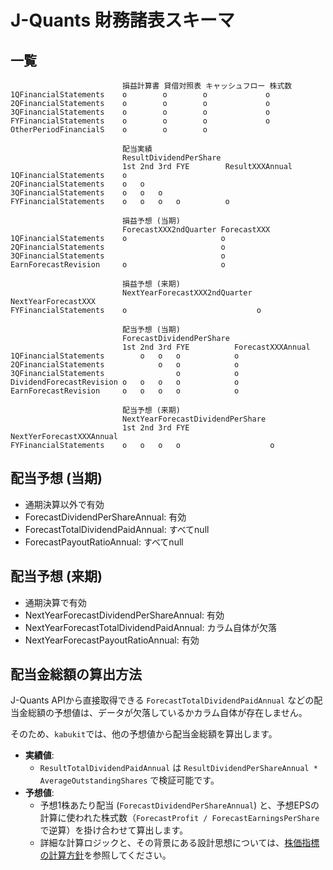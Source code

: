 # J-Quants 財務諸表スキーマ

## 一覧

```
                         損益計算書 貸借対照表 キャッシュフロー 株式数
1QFinancialStatements    o        o        o             o
2QFinancialStatements    o        o        o             o
3QFinancialStatements    o        o        o             o
FYFinancialStatements    o        o        o             o
OtherPeriodFinancialS    o        o        o

                         配当実績
                         ResultDividendPerShare
                         1st 2nd 3rd FYE        ResultXXXAnnual
1QFinancialStatements    o
2QFinancialStatements    o   o
3QFinancialStatements    o   o   o
FYFinancialStatements    o   o   o   o          o

                         損益予想 (当期)
                         ForecastXXX2ndQuarter ForecastXXX
1QFinancialStatements    o                     o
2QFinancialStatements                          o
3QFinancialStatements                          o
EarnForecastRevision     o                     o

                         損益予想 (来期)
                         NextYearForecastXXX2ndQuarter NextYearForecastXXX
FYFinancialStatements    o                             o

                         配当予想 (当期)
                         ForecastDividendPerShare
                         1st 2nd 3rd FYE          ForecastXXXAnnual
1QFinancialStatements        o   o   o            o
2QFinancialStatements            o   o            o
3QFinancialStatements                o            o
DividendForecastRevision o   o   o   o            o
EarnForecastRevision     o   o   o   o            o

                         配当予想 (来期)
                         NextYearForecastDividendPerShare
                         1st 2nd 3rd FYE                  NextYerForecastXXXAnnual
FYFinancialStatements    o   o   o   o                    o
```

## 配当予想 (当期)

- 通期決算以外で有効
- ForecastDividendPerShareAnnual: 有効
- ForecastTotalDividendPaidAnnual: すべてnull
- ForecastPayoutRatioAnnual: すべてnull

## 配当予想 (来期)

- 通期決算で有効
- NextYearForecastDividendPerShareAnnual: 有効
- NextYearForecastTotalDividendPaidAnnual: カラム自体が欠落
- NextYearForecastPayoutRatioAnnual: 有効

## 配当金総額の算出方法

J-Quants APIから直接取得できる `ForecastTotalDividendPaidAnnual` などの配当金総額の予想値は、データが欠落しているかカラム自体が存在しません。

そのため、`kabukit`では、他の予想値から配当金総額を算出します。

- **実績値**:
  - `ResultTotalDividendPaidAnnual` は `ResultDividendPerShareAnnual * AverageOutstandingShares` で検証可能です。
- **予想値**:
  - 予想1株あたり配当 (`ForecastDividendPerShareAnnual`) と、予想EPSの計算に使われた株式数（`ForecastProfit / ForecastEarningsPerShare` で逆算）を掛け合わせて算出します。
  - 詳細な計算ロジックと、その背景にある設計思想については、[株価指標の計算方針](indicator_calculation.md)を参照してください。
